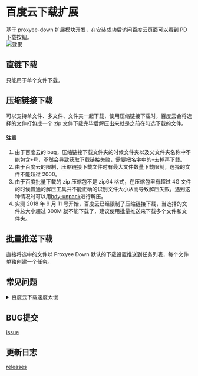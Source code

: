 # 百度云下载扩展

基于 proxyee-down 扩展模块开发，在安装成功后访问百度云页面可以看到 PD 下载按钮。  
![效果](https://github.com/monkeyWie/baiduyun-helper/raw/master/.imgs/example1.png)

## 直链下载

只能用于单个文件下载。

## 压缩链接下载

可以支持单文件、多文件、文件夹一起下载，使用压缩链接下载时，百度云会将选择的文件打包成一个 zip 文件下载完毕后解压出来就是之前在勾选下载的文件。

#### 注意

1. 由于百度云的 bug，压缩链接下载文件夹的时候文件夹以及父文件夹名称中不能包含`+`号，不然会导致获取下载链接失败，需要把名字中的`+`去掉再下载。
2. 由于百度云的限制，压缩链接下载文件时有最大文件数量下载限制，选择的文件不能超过 2000。
3. 由于百度批量下载的 zip 压缩包不是 zip64 格式，在压缩包里有超过 4G 文件的时候普通的解压工具并不能正确的识别文件大小从而导致解压失败，遇到这种情况时可以用[bdy-unpack](https://github.com/monkeyWie/bdy-unpack)进行解压。
4. 实测 2018 年 9 月 11 号开始，百度云已经限制了压缩链接下载，当选择的文件总大小超过 300M 就不能下载了，建议使用批量推送来下载多个文件和文件夹。

## 批量推送下载

直接将选中的文件以 Proxyee Down 默认的下载设置推送到任务列表，每个文件单独创建一个任务。

## 常见问题

<details>
  <summary>百度云下载速度太慢</summary>

[看这里](https://community.pdown.org/topic/52)

</details>

## BUG提交
[issue](https://github.com/monkeyWie/baiduyun-helper/issues)

## 更新日志
[releases](https://github.com/monkeyWie/baiduyun-helper/releases)
